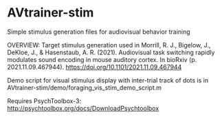 # AVtrainer-stim
Simple stimulus generation files for audiovisual behavior training

OVERVIEW: Target stimulus generation used in Morrill, R. J., Bigelow, J., DeKloe, J., & Hasenstaub, A. R. (2021). Audiovisual task switching rapidly modulates sound encoding in mouse auditory cortex. In bioRxiv (p. 2021.11.09.467944). https://doi.org/10.1101/2021.11.09.467944

Demo script for visual stimulus display with inter-trial track of dots is in AVtrainer-stim/demo/foraging_vis_stim_demo_script.m 

Requires PsychToolbox-3: http://psychtoolbox.org/docs/DownloadPsychtoolbox
